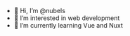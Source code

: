 - 👋 Hi, I’m @nubels
- 👀 I’m interested in web development
- 🌱 I’m currently learning Vue and Nuxt

<!---
nubels/nubels is a ✨ special ✨ repository because its `README.md` (this file) appears on your GitHub profile.
You can click the Preview link to take a look at your changes.
--->
